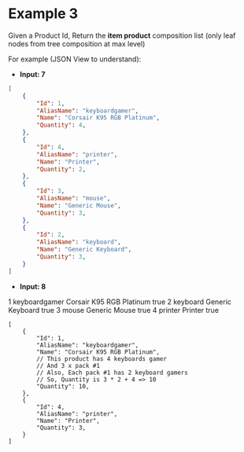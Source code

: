 # Example 3

Given a Product Id, Return the **item product** composition list (only leaf nodes from tree composition at max level)

For example (JSON View to understand):

- **Input: 7**

```json
[
    {
        "Id": 1,
        "AliasName": "keyboardgamer",
        "Name": "Corsair K95 RGB Platinum",
        "Quantity": 4,
    },
    {
        "Id": 4,
        "AliasName": "printer",
        "Name": "Printer",
        "Quantity": 2,
    },
    {
        "Id": 3,
        "AliasName": "mouse",
        "Name": "Generic Mouse",
        "Quantity": 3,
    },
    {
        "Id": 2,
        "AliasName": "keyboard",
        "Name": "Generic Keyboard",
        "Quantity": 3,
    }
]
```

- **Input: 8**

1	keyboardgamer	Corsair K95 RGB Platinum	true
2	keyboard	Generic Keyboard	true
3	mouse	Generic Mouse	true
4	printer	Printer	true

```jsonc
[
    {
        "Id": 1,
        "AliasName": "keyboardgamer",
        "Name": "Corsair K95 RGB Platinum",
        // This product has 4 keyboards gamer
        // And 3 x pack #1
        // Also, Each pack #1 has 2 keyboard gamers
        // So, Quantity is 3 * 2 + 4 => 10
        "Quantity": 10,
    },
    {
        "Id": 4,
        "AliasName": "printer",
        "Name": "Printer",
        "Quantity": 3,
    }
]
```
